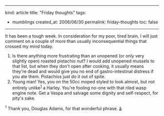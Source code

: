 -----
kind: article
title: "Friday thoughts"
tags:
- mumblings
created_at: 2006/06/30
permalink: friday-thoughts
toc: false
-----

<p>It has been a tough week. In consideration for my poor, tired brain, I will just comment on a couple of more than usually inconsequential things that crossed my mind today.</p>

<ol>
<li>Is there anything more frustrating than an unopened (or only very slightly open) roasted pistachio nut? I would add unopened mussels to that list, but when they don't open after cooking, it usually means they're dead and would give you no end of gastro-intestinal distress if you ate them. Pistachios just do it out of spite.</li>
<li>Young man! Yes, you on the 50cc moped styled to look almost, but not entirely unlike<sup id="r1-300606"><a href="#f1-300606">1</a></sup> a Harley. You're fooling no-one with that riled wasp engine note. Get a Vespa and salvage some dignity and self-respect, for pity's sake.</li>
</ol>

<p><sup id="f1-300606">1</sup> Thank you, Douglas Adams, for that wonderful phrase. <a href="#r1-300606">â</a></p>



